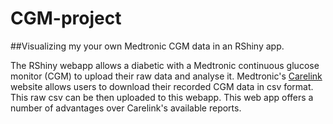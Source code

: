 # CGM-project
##Visualizing my your own Medtronic CGM data in an RShiny app.

The RShiny webapp allows a diabetic with a Medtronic continuous glucose monitor (CGM) 
to upload their raw data and analyse it. Medtronic's [Carelink](https://carelink.minimed.eu/) 
website allows users to download their recorded CGM data in csv format. This raw csv can
be then uploaded to this webapp. This web app offers a number of advantages over Carelink's
available reports.
